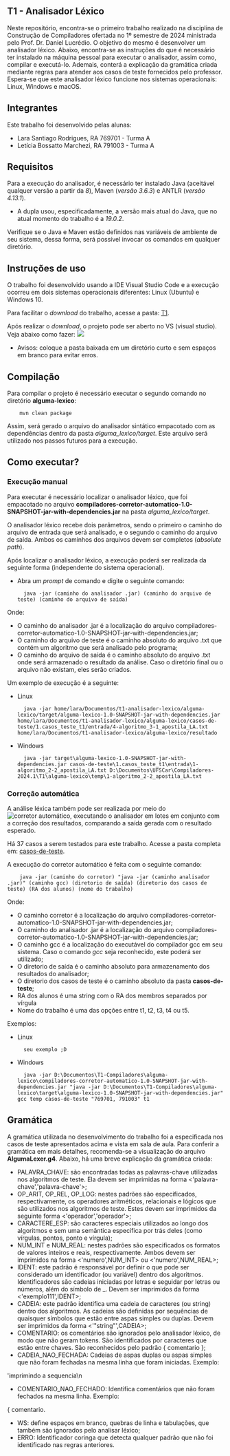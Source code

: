 ## T1 - Analisador Léxico ##
Neste repositório, encontra-se o primeiro trabalho realizado na disciplina de Construção de Compiladores ofertada no 1º semestre de 2024 ministrada pelo Prof. Dr. Daniel Lucrédio.
O objetivo do mesmo é desenvolver um analisador léxico. Abaixo, encontra-se as instruções do que é necessário ter instalado na máquina pessoal para executar o analisador, assim como, compilar e executá-lo. Ademais, conterá a explicação da gramática criada mediante regras para atender aos casos de teste fornecidos pelo professor.
Espera-se que este analisador léxico funcione nos sistemas operacionais: Linux, Windows e macOS.

## Integrantes ##
Este trabalho foi desenvolvido pelas alunas:
- Lara Santiago Rodrigues, RA 769701 - Turma A
- Letícia Bossatto Marchezi, RA 791003 - Turma A

## Requisitos ##
Para a execução do analisador, é necessário ter instalado Java (aceitável qualquer versão a partir da *8*), Maven (*versão 3.6.3*) e ANTLR (*versão 4.13.1*).

- A dupla usou, especificadamente, a versão mais atual do Java, que no atual momento do trabalho é a *19.0.2*.

Verifique se o Java e Maven estão definidos nas variáveis de ambiente de seu sistema, dessa forma, será possível invocar os comandos em qualquer diretório.

## Instruções de uso ##
O trabalho foi desenvolvido usando a IDE Visual Studio Code e a execução ocorreu em dois sistemas operacionais diferentes: Linux (Ubuntu) e Windows 10.

Para facilitar o *download* do trabalho, acesse a pasta: [T1](https://drive.google.com/drive/folders/1dt64yya21XOnIvliX9bcZ54lf7g7lkDs?usp=drive_link).

Após realizar o *download*, o projeto pode ser aberto no VS (visual studio). Veja abaixo como fazer:
![](https://github.com/letMarchezi/T1/assets/110498717/c3dd0f2a-c792-4519-96a6-775352a1e38e)


* Avisos: coloque a pasta baixada em um diretório curto e sem espaços em branco para evitar erros.

## Compilação ##

Para compilar o projeto é necessário executar o segundo comando no diretório **alguma-lexico**:

		mvn clean package

Assim, será gerado o arquivo do analisador sintático empacotado com as dependências dentro da pasta _alguma\_lexico/target_. Este arquivo será utilizado nos passos futuros para a execução.

## Como executar? ##

### Execução manual ###
Para executar é necessário localizar o analisador léxico, que foi empacotado no arquivo **compiladores-corretor-automatico-1.0-SNAPSHOT-jar-with-dependencies.jar** na pasta _alguma\_lexico/target_. 

O analisador léxico recebe dois parâmetros, sendo o primeiro o caminho do arquivo de entrada que será analisado, e o segundo o caminho do arquivo de saída. Ambos os caminhos dos arquivos devem ser completos (*absolute path*). 

Após localizar o analisador léxico, a execução poderá ser realizada da seguinte forma (independente do sistema operacional).

* Abra um _prompt_ de comando e digite o seguinte comando:

		java -jar (caminho do analisador .jar) (caminho do arquivo de teste) (caminho do arquivo de saída)

Onde:
- O caminho do analisador .jar é a localização do arquivo compiladores-corretor-automatico-1.0-SNAPSHOT-jar-with-dependencies.jar;
- O caminho do arquivo de teste é o caminho absoluto do arquivo .txt que contém um algoritmo que será analisado pelo programa;
- O caminho do arquivo de saída é o caminho absoluto do arquivo .txt onde será armazenado o resultado da análise. Caso o diretório final ou o arquivo não existam, eles serão criados.

Um exemplo de execução é a seguinte:
- Linux

  		java -jar home/lara/Documentos/t1-analisador-lexico/alguma-lexico/target/alguma-lexico-1.0-SNAPSHOT-jar-with-dependencies.jar home/lara/Documentos/t1-analisador-lexico/alguma-lexico/casos-de-teste/1.casos_teste_t1/entrada/4-algoritmo_3-1_apostila_LA.txt home/lara/Documentos/t1-analisador-lexico/alguma-lexico/resultado

- Windows

		java -jar target\alguma-lexico-1.0-SNAPSHOT-jar-with-dependencies.jar casos-de-teste\1.casos_teste_t1\entrada\1-algoritmo_2-2_apostila_LA.txt D:\Documentos\UFSCar\Compiladores-2024.1\T1\alguma-lexico\temp\1-algoritmo_2-2_apostila_LA.txt


### Correção automática ###

A análise léxica também pode ser realizada por meio do ![corretor automático](https://github.com/dlucredio/compiladores-corretor-automatico/tree/master), executando o analisador em lotes em conjunto com a correção dos resultados, comparando a saída gerada com o resultado esperado. 

Há 37 casos a serem testados para este trabalho. Acesse a pasta completa em: [casos-de-teste](https://drive.google.com/drive/folders/1zY3y4j8-SUVzVTt4kj6t695kdJlFLd1L?usp=drive_link). 

A execução do corretor automático é feita com o seguinte comando:


		java -jar (caminho do corretor) "java -jar (caminho analisador .jar)" (caminho gcc) (diretorio de saída) (diretorio dos casos de teste) (RA dos alunos) (nome do trabalho)


Onde:
- O caminho corretor é a localização do arquivo compiladores-corretor-automatico-1.0-SNAPSHOT-jar-with-dependencies.jar;
- O caminho do analisador .jar é a localização do arquivo compiladores-corretor-automatico-1.0-SNAPSHOT-jar-with-dependencies.jar;
- O caminho gcc é a localização do executável do compilador gcc em seu sistema. Caso o comando *gcc* seja reconhecido, este poderá ser utilizado;
- O diretorio de saída é o caminho absoluto para armazenamento dos resultados do analisador;
- O diretorio dos casos de teste é o caminho absoluto da pasta **casos-de-teste**;
- RA dos alunos é uma string com o RA dos membros separados por vírgula
- Nome do trabalho é uma das opções entre t1, t2, t3, t4 ou t5. 

Exemplos:

- Linux

		seu exemplo ;D

- Windows

		java -jar D:\Documentos\T1-Compiladores\alguma-lexico\compiladores-corretor-automatico-1.0-SNAPSHOT-jar-with-dependencies.jar "java -jar D:\Documentos\T1-Compiladores\alguma-lexico\target\alguma-lexico-1.0-SNAPSHOT-jar-with-dependencies.jar" gcc temp casos-de-teste "769701, 791003" t1


## Gramática ##
A gramática utilizada no desenvolvimento do trabalho foi a especificada nos casos de teste apresentados acima e vista em sala de aula. Para conferir a gramática em mais detalhes, recomenda-se a visualização do arquivo **AlgumaLexer.g4**. Abaixo, há uma breve explicação da gramática criada:

- PALAVRA_CHAVE: são encontradas todas as palavras-chave utilizadas nos algoritmos de teste. Ela devem ser imprimidas na forma <'palavra-chave','palavra-chave'>;
- OP_ARIT, OP_REL, OP_LOG: nestes padrões são especificados, respectivamente, os operadores aritméticos, relacionais e lógicos que são utilizados nos algoritmos de teste. Estes devem ser imprimidos da seguinte forma <'operador','operador'>;
- CARACTERE_ESP: são caracteres especiais utilizados ao longo dos algoritmos e sem uma semântica específica por trás deles (como vírgulas, pontos, ponto e vírgula);
- NUM_INT e NUM_REAL: nestes padrões são especificados os formatos de valores inteiros e reais, respectivamente. Ambos devem ser imprimidos na forma <'numero',NUM_INT> ou <'numero',NUM_REAL>;
- IDENT: este padrão é responsável por definir o que pode ser considerado um identificador (ou variável) dentro dos algoritmos. Identificadores são cadeias iniciadas por letras e seguidar por letras ou números, além do símbolo de _. Devem ser imprimidos da forma <'exemplo111',IDENT>;
- CADEIA: este padrão identifica uma cadeia de caracteres (ou string) dentro dos algoritmos. As cadeias são definidas por sequências de quaisquer símbolos que estão entre aspas simples ou duplas. Devem ser imprimidos da forma <'"string"',CADEIA>;
- COMENTARIO: os comentários são ignorados pelo analisador léxico, de modo que não geram tokens. São identificados por caracteres que estão entre chaves. São reconhecidos pelo padrão { comentario };
- CADEIA_NAO_FECHADA: Cadeias de aspas duplas ou aspas simples que não foram fechadas na mesma linha que foram iniciadas. Exemplo:

'imprimindo a sequencia\n
- COMENTARIO_NAO_FECHADO: Identifica comentários que não foram fechados na mesma linha. Exemplo:

{ comentario. 
- WS: define espaços em branco, quebras de linha e tabulações, que também são ignorados pelo analisar léxico;
- ERRO: Identificador coringa que detecta qualquer padrão que não foi identificado nas regras anteriores.